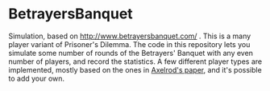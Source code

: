 # BetrayersBanquet
Simulation, based on http://www.betrayersbanquet.com/ . This is a many player variant of Prisoner's Dilemma. The code in this repository lets you simulate some number of rounds of the Betrayers' Banquet with any even number of players, and record the statistics. A few different player types are implemented, mostly based on the ones in <a href="https://www.jstor.org/stable/173638?seq=1#page_scan_tab_contents">Axelrod's paper</a>, and it's possible to add your own. 
